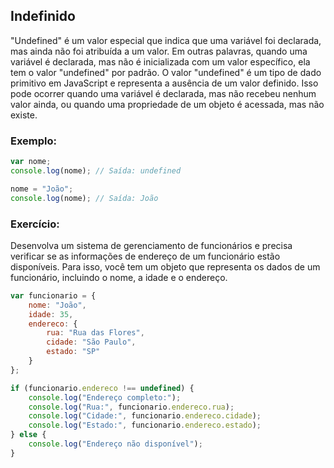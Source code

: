 ## Indefinido
"Undefined" é um valor especial que indica que uma variável foi declarada, mas ainda não foi atribuída a um valor. Em outras palavras, quando uma variável é declarada, mas não é inicializada com um valor específico, ela tem o valor "undefined" por padrão.
O valor "undefined" é um tipo de dado primitivo em JavaScript e representa a ausência de um valor definido. Isso pode ocorrer quando uma variável é declarada, mas não recebeu nenhum valor ainda, ou quando uma propriedade de um objeto é acessada, mas não existe.

### Exemplo:
```javascript
var nome;
console.log(nome); // Saída: undefined

nome = "João";
console.log(nome); // Saída: João
```

### Exercício:
Desenvolva um sistema de gerenciamento de funcionários e precisa verificar se as informações de endereço de um funcionário estão disponíveis. Para isso, você tem um objeto que representa os dados de um funcionário, incluindo o nome, a idade e o endereço.

```javascript
var funcionario = {
    nome: "João",
    idade: 35,
    endereco: {
        rua: "Rua das Flores",
        cidade: "São Paulo",
        estado: "SP"
    }
};

if (funcionario.endereco !== undefined) {
    console.log("Endereço completo:");
    console.log("Rua:", funcionario.endereco.rua);
    console.log("Cidade:", funcionario.endereco.cidade);
    console.log("Estado:", funcionario.endereco.estado);
} else {
    console.log("Endereço não disponível");
}
```